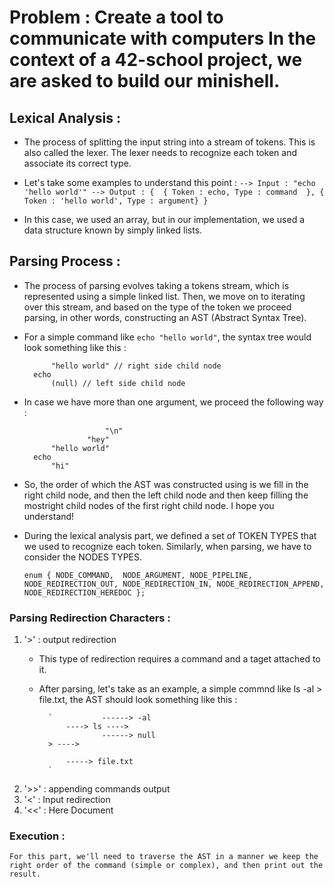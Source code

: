 # Problem : Create a tool to communicate with computers In the context of a 42-school project, we are asked to build our minishell. 

## Lexical Analysis :

- The process of splitting the input string into a stream of tokens. This is also called the lexer. The lexer needs to recognize each token and associate its correct type.

- Let's take some examples to understand this point :
`
	--> Input : "echo 'hello world'"
	--> Output :
			{ 
			 { Token : echo, Type : command  },
			 { Token : 'hello world', Type : argument}
			}
`
- In this case, we used an array, but in our implementation, we used a data structure known by simply linked lists. 

## Parsing Process :

- The process of parsing evolves taking a tokens stream, which is represented using a simple linked list. Then, we move on to iterating over this stream, and based on the type of the token we proceed parsing, in other words, constructing an AST (Abstract Syntax Tree).

- For a simple command like `echo "hello world"`, the syntax tree would look something like this : 
	
			"hello world" // right side child node
		echo 
			(null) // left side child node

- In case we have more than one argument, we proceed the following way : 

						"\n"
					"hey"
			"hello world"
		echo 
			"hi"

- So, the order of which the AST was constructed using is we fill in the right child node, and then the left child node and then keep filling the mostright child nodes of the first right child node. I hope you understand!

- During the lexical analysis part, we defined a set of TOKEN TYPES that we used to recognize each token. Similarly, when parsing, we have to consider the NODES TYPES.

	`
		enum {
			NODE_COMMAND, 
			NODE_ARGUMENT,
			NODE_PIPELINE,
			NODE_REDIRECTION_OUT,
			NODE_REDIRECTION_IN,
			NODE_REDIRECTION_APPEND,
			NODE_REDIRECTION_HEREDOC
		};
	`

### Parsing Redirection Characters :

1. '>' : output redirection
	- This type of redirection requires a command and a taget attached to it.		
	- After parsing, let's take as an example, a simple commnd like ls -al > file.txt, the AST should look something like this : 
  
	  
			`			------> -al
				----> ls ---->
   					  	------> null
  			> ---->
  
   				-----> file.txt
   			`
2. '>>' : appending commands output
3. '<' : Input redirection
4. '<<' : Here Document


### Execution :

	For this part, we'll need to traverse the AST in a manner we keep the right order of the command (simple or complex), and then print out the result.
